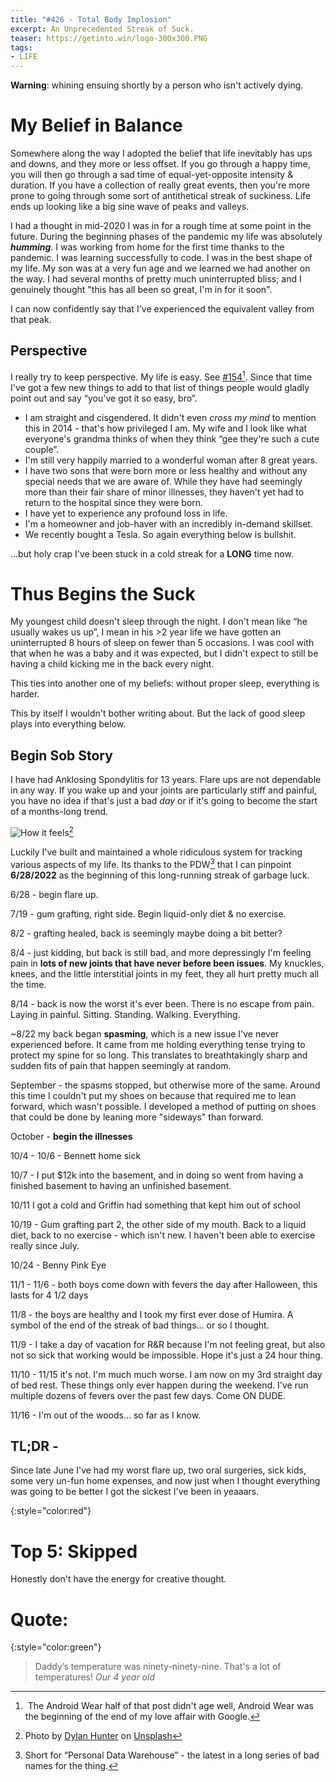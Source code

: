 ```yaml
---
title: "#426 - Total Body Implosion"
excerpt: An Unprecedented Streak of Suck.
teaser: https://getinto.win/logo-300x300.PNG
tags: 
- LIFE
---
```


**Warning**: whining ensuing shortly by a person who isn't actively dying. 

# My Belief in Balance

Somewhere along the way I adopted the belief that life inevitably has ups and downs, and they more or less offset. If you go through a happy time, you will then go through a sad time of equal-yet-opposite intensity & duration. If you have a collection of really great events, then you're more prone to going through some sort of antithetical streak of suckiness. Life ends up looking like a big sine wave of peaks and valleys.

I had a thought in mid-2020 I was in for a rough time at some point in the future. During the beginning phases of the pandemic my life was absolutely ***humming***. I was working from home for the first time thanks to the pandemic. I was learning successfully to code. I was in the best shape of my life. My son was at a very fun age and we learned we had another on the way. I had several months of pretty much uninterrupted bliss; and I genuinely thought "this has all been so great, I'm in for it soon".

I can now confidently say that I've experienced the equivalent valley from that peak. 

## Perspective

I really try to keep perspective. My life is easy. See [#154](http://aarongilly.com/154-advantages-android-wear/)[^1]. Since that time I've got a few new things to add to that list of things people would gladly point out and say “you've got it so easy, bro”.

- I am straight and cisgendered. It didn't even _cross my mind_ to mention this in 2014 - that's how privileged I am.  My wife and I look like what everyone's grandma thinks of when they think “gee they're such a cute couple”.
- I'm still very happily married to a wonderful woman after 8 great years.
- I have two sons that were born more or less healthy and without any special needs that we are aware of. While they have had seemingly more than their fair share of minor illnesses, they haven't yet had to return to the hospital since they were born.
- I have yet to experience any profound loss in life.
- I'm a homeowner and job-haver with an incredibly in-demand skillset.
- We recently bought a Tesla. So again everything below is bullshit.

...but holy crap I've been stuck in a cold streak for a **LONG** time now.

# Thus Begins the Suck

My youngest child doesn't sleep through the night. I don't mean like “he usually wakes us up”, I mean in his >2 year life we have gotten an uninterrupted 8 hours of sleep on fewer than 5 occasions. I was cool with that when he was a baby and it was expected, but I didn't expect to still be having a child kicking me in the back every night. 

This ties into another one of my beliefs: without proper sleep, everything is harder.

This by itself I wouldn't bother writing about. But the lack of good sleep plays into everything below. 

## Begin Sob Story

I have had Anklosing Spondylitis for 13 years. Flare ups are not dependable in any way. If you wake up and your joints are particularly stiff and painful, you have no idea if that's just a bad _day_ or if it's going to become the start of a months-long trend. 

![How it feels](https://lh3.googleusercontent.com/pw/AL9nZEW7iFSQhA5lMH-18zc0_J-fD1bE_m1RZZeuLlgOqvAeE-bU9mt0MyfpbgQce0KQ2U0ntTnr3Iy9OpjtI-SzkMA2fvqKWSJtLKYtu7xC9Off5kjRm03C7aXoiThCAQnmzhMktLdYcjbeUjl8D5PZJlzjug=w600)[^2]

Luckily I've built and maintained a whole ridiculous system for tracking various aspects of my life. Its thanks to the PDW[^3] that I can pinpoint **6/28/2022** as the beginning of this long-running streak of garbage luck. 

6/28 - begin flare up.

7/19 - gum grafting, right side. Begin liquid-only diet & no exercise.

8/2 - grafting healed, back is seemingly maybe doing a bit better?

8/4 - just kidding, but back is still bad, and more depressingly I'm feeling pain in **lots of new joints that have never before been issues**. My knuckles, knees, and the little interstitial joints in my feet, they all hurt pretty much all the time.

8/14 - back is now the worst it's ever been. There is no escape from pain. Laying in painful. Sitting. Standing. Walking. Everything.

~8/22 my back began **spasming**, which is a new issue I've never experienced before. It came from me holding everything tense trying to protect my spine for so long. This translates to breathtakingly sharp and sudden fits of pain that happen seemingly at random.

September - the spasms stopped, but otherwise more of the same. Around this time I couldn't put my shoes on because that required me to lean forward, which wasn't possible. I developed a method of putting on shoes that could be done by leaning more "sideways" than forward.

October - **begin the illnesses**

10/4 - 10/6 - Bennett home sick 

10/7 - I put $12k into the basement, and in doing so went from having a finished basement to having an unfinished basement.

10/11 I got a cold and Griffin had something that kept him out of school

10/19 - Gum grafting part 2, the other side of my mouth. Back to a liquid diet, back to no exercise - which isn't new. I haven't been able to exercise really since July.

10/24 - Benny Pink Eye

11/1 - 11/6 - both boys come down with fevers the day after Halloween, this lasts for 4 1/2 days

11/8 - the boys are healthy and I took my first ever dose of Humira. A symbol of the end of the streak of bad things… or so I thought.

11/9 - I take a day of vacation for R&R because I'm not feeling great, but also not so sick that working would be impossible. Hope it's just a 24 hour thing.

11/10 - 11/15 it's not. I'm much much worse. I am now on my 3rd straight day of bed rest. These things only ever happen during the weekend. I've run multiple dozens of fevers over the past few days. Come ON DUDE.

11/16 - I'm out of the woods... so far as I know.

## TL;DR -

Since late June I've had my worst flare up, two oral surgeries, sick kids, some very un-fun home expenses, and now just when I thought everything was going to be better I got the sickest I've been in yeaaars. 

{:style="color:red"}

# Top 5: Skipped

Honestly don't have the energy for creative thought. 

# **Quote:**

{:style="color:green"}

> Daddy’s temperature was ninety-ninety-nine. That's a lot of temperatures!
<cite>Our 4 year old</cite>

[^1]: The Android Wear half of that post didn't age well, Android Wear was the beginning of the end of my love affair with Google.

[^2]: Photo by <a href="https://unsplash.com/@dylhunter?utm_source=unsplash&utm_medium=referral&utm_content=creditCopyText">Dylan Hunter</a> on <a href="https://unsplash.com/s/photos/tin-man?utm_source=unsplash&utm_medium=referral&utm_content=creditCopyText">Unsplash</a>
  
[^3]: Short for “Personal Data Warehouse” - the latest in a long series of bad names for the thing.